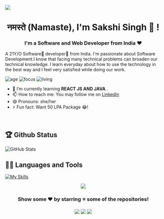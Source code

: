 
![](https://raw.githubusercontent.com/halfrost/halfrost/master/icons/header_.png)

<h1 align="center"> नमस्ते (Namaste), I'm Sakshi Singh 🦊 ! </h1>

<h3 align="center">I'm a Software and Web Developer from India ❤</h3>
  
A 21Y/O Software🌈 developer🎯 from India. I'm passionate about Software Development.I know that facing many technical problems can broaden our technical knowledge.
I learn everyday about how to use the technology in the best way and I feel very satisfied while doing our work.



![age](https://img.shields.io/badge/age-23-blue)
![focus](https://img.shields.io/badge/focus-FullStack-brightgreen)
![living](https://img.shields.io/badge/living-Bangalore-3c9)



- 🌱 I’m currently learning **REACT JS AND JAVA** .
- 📫 How to reach me: You may follow me on [Linkedin](https://www.linkedin.com/in/sakshi-singh-41aa47247/) 
- 😄 Pronouns: she/her
- ⚡ Fun fact: Want 50 LPA Package 😂! 
<br />

## 🏆 Github Status

![GitHub Stats](https://github-readme-stats.vercel.app/api?username=Sakshi9046&show_icons=true&theme=radical)


## 👨‍💻 Languages and Tools

[![My Skills](https://skills.thijs.gg/icons?i=java,html,css,js,react,nextjs,tailwind&theme=light)](https://skills.thijs.gg)

<div align="center">

<!-- [![@subhampreet's Holopin board](https://holopin.io/api/user/board?user=subhampreet)](https://holopin.io/@subhampreet) -->

<img src="https://user-images.githubusercontent.com/70382532/138322189-2db8df52-9dcb-40a0-88a8-c365466bd33d.gif" >
  
### Show some ❤️ by starring ⭐ some of the repositories!


[<img src="https://img.shields.io/badge/linkedin-%230077B5.svg?&style=for-the-badge&logo=linkedin&logoColor=white">](https://www.linkedin.com/in/sakshi-singh-41aa47247/)
[<img src="https://img.shields.io/badge/facebook-%231877F2.svg?&style=for-the-badge&logo=facebook&logoColor=white">](https://www.facebook.com/profile.php?id=100067606327835)
[<img src="https://img.shields.io/badge/instagram-%23E4405F.svg?&style=for-the-badge&logo=instagram&logoColor=white">](https://www.instagram.com/_sakshisingh_here/)

</div>
